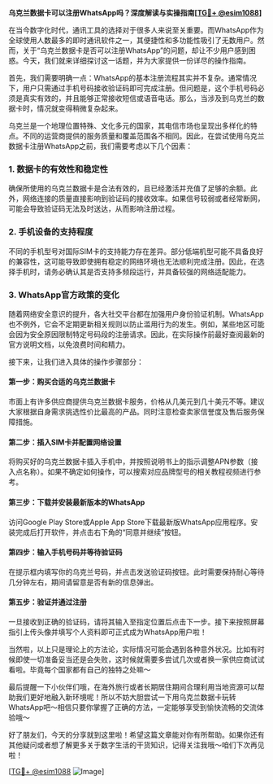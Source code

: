 **乌克兰数据卡可以注册WhatsApp吗？深度解读与实操指南[[TG💪+ @esim1088](https://t.me/s/esim1088)]**

在当今数字化时代，通讯工具的选择对于很多人来说至关重要。而WhatsApp作为全球使用人数最多的即时通讯软件之一，其便捷性和多功能性吸引了无数用户。然而，关于“乌克兰数据卡是否可以注册WhatsApp”的问题，却让不少用户感到困惑。今天，我们就来详细探讨这一话题，并为大家提供一份详尽的操作指南。

首先，我们需要明确一点：WhatsApp的基本注册流程其实并不复杂。通常情况下，用户只需通过手机号码接收验证码即可完成注册。但问题是，这个手机号码必须是真实有效的，并且能够正常接收短信或语音电话。那么，当涉及到乌克兰的数据卡时，情况就变得稍微复杂起来。

乌克兰是一个地理位置特殊、文化多元的国家，其电信市场也呈现出多样化的特点。不同的运营商提供的服务质量和覆盖范围各不相同。因此，在尝试使用乌克兰数据卡注册WhatsApp之前，我们需要考虑以下几个因素：

### **1. 数据卡的有效性和稳定性**

确保所使用的乌克兰数据卡是合法有效的，且已经激活并充值了足够的余额。此外，网络连接的质量直接影响到验证码的接收效率。如果信号较弱或者经常断网，可能会导致验证码无法及时送达，从而影响注册过程。

### **2. 手机设备的支持程度**

不同的手机型号对国际SIM卡的支持能力存在差异。部分低端机型可能不具备良好的兼容性，这可能导致即使拥有稳定的网络环境也无法顺利完成注册。因此，在选择手机时，请务必确认其是否支持多频段运行，并具备较强的网络适配能力。

### **3. WhatsApp官方政策的变化**

随着网络安全意识的提升，各大社交平台都在加强用户身份验证机制。WhatsApp也不例外，它会不定期更新相关规则以防止滥用行为的发生。例如，某些地区可能会因为安全原因限制特定号码段的注册请求。因此，在实际操作前最好查阅最新的官方说明文档，以免浪费时间和精力。

接下来，让我们进入具体的操作步骤部分：

#### **第一步：购买合适的乌克兰数据卡**
市面上有许多供应商提供乌克兰数据卡服务，价格从几美元到几十美元不等。建议大家根据自身需求挑选性价比最高的产品。同时注意检查卖家信誉度及售后服务保障措施。

#### **第二步：插入SIM卡并配置网络设置**
将购买好的乌克兰数据卡插入手机中，并按照说明书上的指示调整APN参数（接入点名称）。如果不确定如何操作，可以搜索对应品牌型号的相关教程视频进行参考。

#### **第三步：下载并安装最新版本的WhatsApp**
访问Google Play Store或Apple App Store下载最新版WhatsApp应用程序。安装完成后打开软件，并点击右下角的“同意并继续”按钮。

#### **第四步：输入手机号码并等待验证码**
在提示框内填写你的乌克兰号码，并点击发送验证码按钮。此时需要保持耐心等待几分钟左右，期间请留意是否有新的信息弹出。

#### **第五步：验证并通过注册**
一旦接收到正确的验证码，请将其输入至指定位置后点击下一步。接下来按照屏幕指引上传头像并填写个人资料即可正式成为WhatsApp用户啦！

当然啦，以上只是理论上的方法论，实际情况可能会遇到各种意外状况。比如有时候即使一切准备妥当还是会失败，这时候就需要多尝试几次或者换一家供应商试试看啦。毕竟每个国家都有自己的独特之处嘛～

最后提醒一下小伙伴们哦，在海外旅行或者长期居住期间合理利用当地资源可以帮助我们更好地融入新环境呢！所以不妨大胆尝试一下用乌克兰数据卡玩转WhatsApp吧～相信只要你掌握了正确的方法，一定能够享受到愉快流畅的交流体验哦～

好了朋友们，今天的分享就到这里啦！希望这篇文章能对你有所帮助。如果你还有其他疑问或者想了解更多关于数字生活的干货知识，记得关注我哦～咱们下次再见啦！

[[TG💪+ @esim1088](https://t.me/s/esim1088) ![Image](https://i.postimg.cc/4NQfJmqS/Snipaste-2025-05-13-00-14-12.png)]